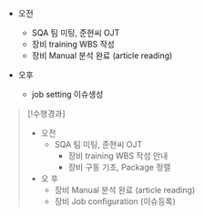 - 오전
	- SQA 팀 미팅, 준현씨 OJT
	- 장비 training WBS 작성
	- 장비 Manual 분석 완료 (article reading)

- 오후
	- job setting 이슈생성

>[!수행경과]
>- 오전
>	-  SQA 팀 미팅, 준현씨 OJT
>		- 장비 training WBS 작성 안내
>		- 장비 구동 기초, Package 정렬
>- 오 후
>	- 장비 Manual 분석 완료 (article reading)
>	- 장비 Job configuration (이슈등록)

